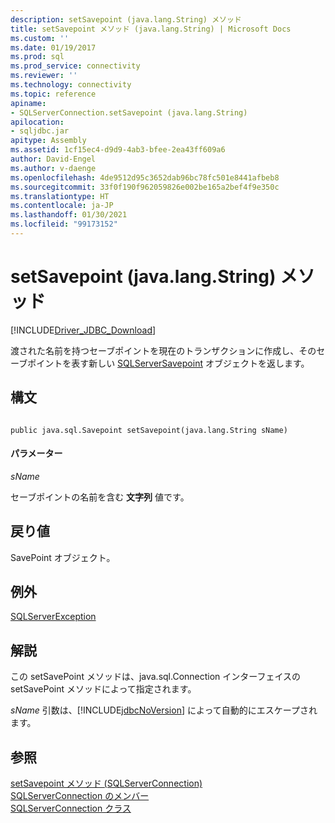 ```yaml
---
description: setSavepoint (java.lang.String) メソッド
title: setSavepoint メソッド (java.lang.String) | Microsoft Docs
ms.custom: ''
ms.date: 01/19/2017
ms.prod: sql
ms.prod_service: connectivity
ms.reviewer: ''
ms.technology: connectivity
ms.topic: reference
apiname:
- SQLServerConnection.setSavepoint (java.lang.String)
apilocation:
- sqljdbc.jar
apitype: Assembly
ms.assetid: 1cf15ec4-d9d9-4ab3-bfee-2ea43ff609a6
author: David-Engel
ms.author: v-daenge
ms.openlocfilehash: 4de9512d95c3652dab96bc78fc501e8441afbeb8
ms.sourcegitcommit: 33f0f190f962059826e002be165a2bef4f9e350c
ms.translationtype: HT
ms.contentlocale: ja-JP
ms.lasthandoff: 01/30/2021
ms.locfileid: "99173152"
---
```

# <a name="setsavepoint-method-javalangstring"></a>setSavepoint (java.lang.String) メソッド
[!INCLUDE[Driver_JDBC_Download](../../../includes/driver_jdbc_download.md)]

  渡された名前を持つセーブポイントを現在のトランザクションに作成し、そのセーブポイントを表す新しい [SQLServerSavepoint](../../../connect/jdbc/reference/sqlserversavepoint-class.md) オブジェクトを返します。  
  
## <a name="syntax"></a>構文  
  
```  
  
public java.sql.Savepoint setSavepoint(java.lang.String sName)  
```  
  
#### <a name="parameters"></a>パラメーター  
 *sName*  
  
 セーブポイントの名前を含む **文字列** 値です。  
  
## <a name="return-value"></a>戻り値  
 SavePoint オブジェクト。  
  
## <a name="exceptions"></a>例外  
 [SQLServerException](../../../connect/jdbc/reference/sqlserverexception-class.md)  
  
## <a name="remarks"></a>解説  
 この setSavePoint メソッドは、java.sql.Connection インターフェイスの setSavePoint メソッドによって指定されます。  
  
 *sName* 引数は、[!INCLUDE[jdbcNoVersion](../../../includes/jdbcnoversion_md.md)] によって自動的にエスケープされます。  
  
## <a name="see-also"></a>参照  
 [setSavepoint メソッド &#40;SQLServerConnection&#41;](../../../connect/jdbc/reference/setsavepoint-method-sqlserverconnection.md)   
 [SQLServerConnection のメンバー](../../../connect/jdbc/reference/sqlserverconnection-members.md)   
 [SQLServerConnection クラス](../../../connect/jdbc/reference/sqlserverconnection-class.md)  
  
  
